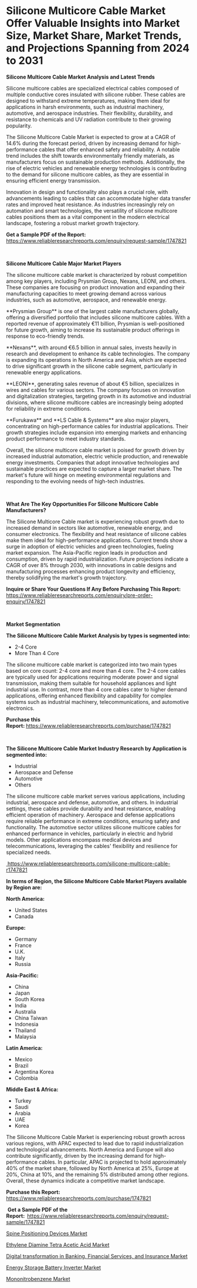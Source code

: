 <p><h1>Silicone Multicore Cable Market Offer Valuable Insights into Market Size, Market Share, Market Trends, and Projections Spanning from 2024 to 2031</h1></p><p><strong>Silicone Multicore Cable Market Analysis and Latest Trends</strong></p>
<p><p>Silicone multicore cables are specialized electrical cables composed of multiple conductive cores insulated with silicone rubber. These cables are designed to withstand extreme temperatures, making them ideal for applications in harsh environments, such as industrial machinery, automotive, and aerospace industries. Their flexibility, durability, and resistance to chemicals and UV radiation contribute to their growing popularity.</p><p>The Silicone Multicore Cable Market is expected to grow at a CAGR of 14.6% during the forecast period, driven by increasing demand for high-performance cables that offer enhanced safety and reliability. A notable trend includes the shift towards environmentally friendly materials, as manufacturers focus on sustainable production methods. Additionally, the rise of electric vehicles and renewable energy technologies is contributing to the demand for silicone multicore cables, as they are essential in ensuring efficient energy transmission.</p><p>Innovation in design and functionality also plays a crucial role, with advancements leading to cables that can accommodate higher data transfer rates and improved heat resistance. As industries increasingly rely on automation and smart technologies, the versatility of silicone multicore cables positions them as a vital component in the modern electrical landscape, fostering a robust market growth trajectory.</p></p>
<p><strong>Get a Sample PDF of the Report:&nbsp;</strong> <a href="https://www.reliableresearchreports.com/enquiry/request-sample/1747821?utm_campaign=38&utm_medium=2&utm_source=Github&utm_content=ia&utm_term=10112024&utm_id=silicone-multicore-cable">https://www.reliableresearchreports.com/enquiry/request-sample/1747821</a></p>
<p>&nbsp;</p>
<p><strong>Silicone Multicore Cable Major Market Players</strong></p>
<p><p>The silicone multicore cable market is characterized by robust competition among key players, including Prysmian Group, Nexans, LEONI, and others. These companies are focusing on product innovation and expanding their manufacturing capacities to meet growing demand across various industries, such as automotive, aerospace, and renewable energy.</p><p>**Prysmian Group** is one of the largest cable manufacturers globally, offering a diversified portfolio that includes silicone multicore cables. With a reported revenue of approximately €11 billion, Prysmian is well-positioned for future growth, aiming to increase its sustainable product offerings in response to eco-friendly trends.</p><p>**Nexans**, with around €6.5 billion in annual sales, invests heavily in research and development to enhance its cable technologies. The company is expanding its operations in North America and Asia, which are expected to drive significant growth in the silicone cable segment, particularly in renewable energy applications.</p><p>**LEONI**, generating sales revenue of about €5 billion, specializes in wires and cables for various sectors. The company focuses on innovation and digitalization strategies, targeting growth in its automotive and industrial divisions, where silicone multicore cables are increasingly being adopted for reliability in extreme conditions.</p><p>**Furukawa** and **LS Cable & Systems** are also major players, concentrating on high-performance cables for industrial applications. Their growth strategies include expansion into emerging markets and enhancing product performance to meet industry standards.</p><p>Overall, the silicone multicore cable market is poised for growth driven by increased industrial automation, electric vehicle production, and renewable energy investments. Companies that adopt innovative technologies and sustainable practices are expected to capture a larger market share. The market's future will hinge on meeting environmental regulations and responding to the evolving needs of high-tech industries.</p></p>
<p>&nbsp;</p>
<p><strong>What Are The Key Opportunities For Silicone Multicore Cable Manufacturers?</strong></p>
<p><p>The Silicone Multicore Cable market is experiencing robust growth due to increased demand in sectors like automotive, renewable energy, and consumer electronics. The flexibility and heat resistance of silicone cables make them ideal for high-performance applications. Current trends show a surge in adoption of electric vehicles and green technologies, fueling market expansion. The Asia-Pacific region leads in production and consumption, driven by rapid industrialization. Future projections indicate a CAGR of over 8% through 2030, with innovations in cable designs and manufacturing processes enhancing product longevity and efficiency, thereby solidifying the market's growth trajectory.</p></p>
<p><strong>Inquire or Share Your Questions If Any Before Purchasing This Report:</strong> <a href="https://www.reliableresearchreports.com/enquiry/pre-order-enquiry/1747821?utm_campaign=38&utm_medium=2&utm_source=Github&utm_content=ia&utm_term=10112024&utm_id=silicone-multicore-cable">https://www.reliableresearchreports.com/enquiry/pre-order-enquiry/1747821</a></p>
<p>&nbsp;</p>
<p><strong>Market Segmentation</strong></p>
<p><strong>The Silicone Multicore Cable Market Analysis by types is segmented into:</strong></p>
<p><ul><li>2-4 Core</li><li>More Than 4 Core</li></ul></p>
<p><p>The silicone multicore cable market is categorized into two main types based on core count: 2-4 core and more than 4 core. The 2-4 core cables are typically used for applications requiring moderate power and signal transmission, making them suitable for household appliances and light industrial use. In contrast, more than 4 core cables cater to higher demand applications, offering enhanced flexibility and capability for complex systems such as industrial machinery, telecommunications, and automotive electronics.</p></p>
<p><strong>Purchase this Report:&nbsp;</strong><a href="https://www.reliableresearchreports.com/purchase/1747821?utm_campaign=38&utm_medium=2&utm_source=Github&utm_content=ia&utm_term=10112024&utm_id=silicone-multicore-cable">https://www.reliableresearchreports.com/purchase/1747821</a></p>
<p>&nbsp;</p>
<p><strong>The Silicone Multicore Cable Market Industry Research by Application is segmented into:</strong></p>
<p><ul><li>Industrial</li><li>Aerospace and Defense</li><li>Automotive</li><li>Others</li></ul></p>
<p><p>The silicone multicore cable market serves various applications, including industrial, aerospace and defense, automotive, and others. In industrial settings, these cables provide durability and heat resistance, enabling efficient operation of machinery. Aerospace and defense applications require reliable performance in extreme conditions, ensuring safety and functionality. The automotive sector utilizes silicone multicore cables for enhanced performance in vehicles, particularly in electric and hybrid models. Other applications encompass medical devices and telecommunications, leveraging the cables' flexibility and resilience for specialized needs.</p></p>
<p><a href="https://www.reliableresearchreports.com/silicone-multicore-cable-r1747821?utm_campaign=38&utm_medium=2&utm_source=Github&utm_content=ia&utm_term=10112024&utm_id=silicone-multicore-cable">&nbsp;https://www.reliableresearchreports.com/silicone-multicore-cable-r1747821</a></p>
<p><strong>In terms of Region, the Silicone Multicore Cable Market Players available by Region are:</strong></p>
<p>
    <p> <strong> North America: </strong>
        <ul>
            <li>United States</li>
            <li>Canada</li>
        </ul>
        </p> 
    <p> <strong> Europe: </strong>
        <ul>
            <li>Germany</li>
            <li>France</li>
            <li>U.K.</li>
            <li>Italy</li>
            <li>Russia</li>
        </ul>
        </p> 
    <p> <strong> Asia-Pacific: </strong>
        <ul>
            <li>China</li>
            <li>Japan</li>
            <li>South Korea</li>
            <li>India</li>
            <li>Australia</li>
            <li>China Taiwan</li>
            <li>Indonesia</li>
            <li>Thailand</li>
            <li>Malaysia</li>
        </ul>
        </p> 
    <p> <strong> Latin America: </strong>
        <ul>
            <li>Mexico</li>
            <li>Brazil</li>
            <li>Argentina Korea</li>
            <li>Colombia</li>
        </ul>
        </p> 
    <p> <strong> Middle East & Africa: </strong>
        <ul>
            <li>Turkey</li>
            <li>Saudi</li>
            <li>Arabia</li>
            <li>UAE</li>
            <li>Korea</li>
        </ul>
    </p>
    </p>
<p><p>The Silicone Multicore Cable Market is experiencing robust growth across various regions, with APAC expected to lead due to rapid industrialization and technological advancements. North America and Europe will also contribute significantly, driven by the increasing demand for high-performance cables. In particular, APAC is projected to hold approximately 40% of the market share, followed by North America at 25%, Europe at 20%, China at 10%, and the remaining 5% distributed among other regions. Overall, these dynamics indicate a competitive market landscape.</p></p>
<p><strong>Purchase this Report: </strong><a href="https://www.reliableresearchreports.com/purchase/1747821?utm_campaign=38&utm_medium=2&utm_source=Github&utm_content=ia&utm_term=10112024&utm_id=silicone-multicore-cable">https://www.reliableresearchreports.com/purchase/1747821</a></p>
<p>&nbsp;<strong>Get a Sample PDF of the Report:&nbsp;&nbsp;</strong><a href="https://www.reliableresearchreports.com/enquiry/request-sample/1747821?utm_campaign=38&utm_medium=2&utm_source=Github&utm_content=ia&utm_term=10112024&utm_id=silicone-multicore-cable">https://www.reliableresearchreports.com/enquiry/request-sample/1747821</a></p>
<p><strong></strong></p>
<p><p><a href="https://issuu.com/reportprime-2/docs/spine-positioning-devices-market-si_a2d2e17b244971?utm_campaign=38&utm_medium=2&utm_source=Github&utm_content=ia&utm_term=10112024&utm_id=silicone-multicore-cable">Spine Positioning Devices Market</a></p><p><a href="https://github.com/delorasywf/Market-Research-Report-List-1/blob/main/ethylene-diamine-tetra-acetic-acid-market.md?utm_campaign=38&utm_medium=2&utm_source=Github&utm_content=ia&utm_term=10112024&utm_id=silicone-multicore-cable">Ethylene Diamine Tetra Acetic Acid Market</a></p><p><a href="https://www.linkedin.com/pulse/global-digital-transformation-banking-financial-services-insurance-lhqnc?utm_campaign=38&utm_medium=2&utm_source=Github&utm_content=ia&utm_term=10112024&utm_id=silicone-multicore-cable">Digital transformation in Banking, Financial Services, and Insurance Market</a></p><p><a href="https://www.linkedin.com/pulse/global-energy-storage-battery-inverter-market-trends-forecasts-nsmic?utm_campaign=38&utm_medium=2&utm_source=Github&utm_content=ia&utm_term=10112024&utm_id=silicone-multicore-cable">Energy Storage Battery Inverter Market</a></p><p><a href="https://github.com/KejsiLoshi121/Market-Research-Report-List-1/blob/main/mononitrobenzene-market.md?utm_campaign=38&utm_medium=2&utm_source=Github&utm_content=ia&utm_term=10112024&utm_id=silicone-multicore-cable">Mononitrobenzene Market</a></p></p>